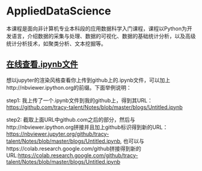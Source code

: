 # AppliedDataScience
本课程是面向非计算机专业本科段的应用数据科学入门课程，课程以Python为开发语言，介绍数据的采集与处理、数据的可视化、数据的基础统计分析，以及高级统计分析技术，如聚类分析、文本挖掘等。

## [在线查看.ipynb文件](https://www.jianshu.com/p/ad5c8f794ffc)
想以jupyter的渲染风格查看你上传到github上的.ipynb文件，可以加上http://nbviewer.ipython.org的前缀。下面举例说明：

step1: 我上传了一个.ipynb文件到我的github上，得到其URL：https://github.com/tracy-talent/Notes/blob/master/blogs/Untitled.ipynb

step2: 截取上面URL中github.com之后的部分，然后与http://nbviewer.ipython.org拼接并且加上github标识得到新的URL：https://nbviewer.jupyter.org/github/tracy-talent/Notes/blob/master/blogs/Untitled.ipynb, 也可以与https://colab.research.google.com/github拼接得到新的URL:https://colab.research.google.com/github/tracy-talent/Notes/blob/master/blogs/Untitled.ipynb
